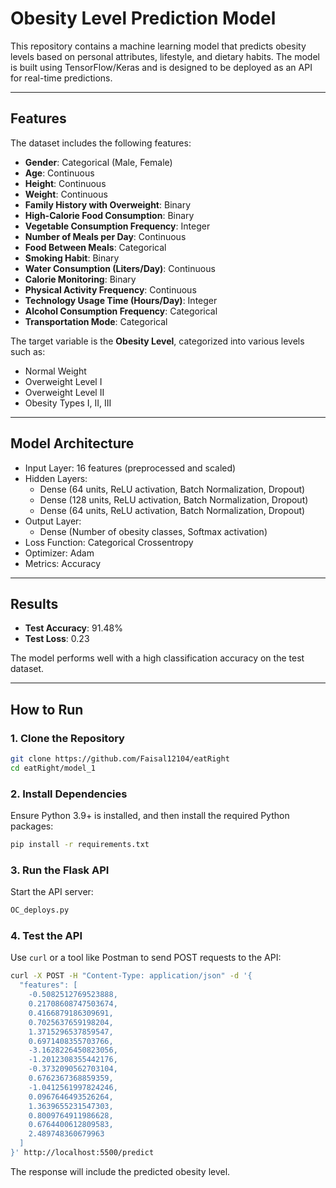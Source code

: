 # Obesity Level Prediction Model

This repository contains a machine learning model that predicts obesity levels based on personal attributes, lifestyle, and dietary habits. The model is built using TensorFlow/Keras and is designed to be deployed as an API for real-time predictions.

---

## **Features**

The dataset includes the following features:
- **Gender**: Categorical (Male, Female)
- **Age**: Continuous
- **Height**: Continuous
- **Weight**: Continuous
- **Family History with Overweight**: Binary
- **High-Calorie Food Consumption**: Binary
- **Vegetable Consumption Frequency**: Integer
- **Number of Meals per Day**: Continuous
- **Food Between Meals**: Categorical
- **Smoking Habit**: Binary
- **Water Consumption (Liters/Day)**: Continuous
- **Calorie Monitoring**: Binary
- **Physical Activity Frequency**: Continuous
- **Technology Usage Time (Hours/Day)**: Integer
- **Alcohol Consumption Frequency**: Categorical
- **Transportation Mode**: Categorical

The target variable is the **Obesity Level**, categorized into various levels such as:
- Normal Weight
- Overweight Level I
- Overweight Level II
- Obesity Types I, II, III

---

## **Model Architecture**

- Input Layer: 16 features (preprocessed and scaled)
- Hidden Layers:
  - Dense (64 units, ReLU activation, Batch Normalization, Dropout)
  - Dense (128 units, ReLU activation, Batch Normalization, Dropout)
  - Dense (64 units, ReLU activation, Batch Normalization, Dropout)
- Output Layer:
  - Dense (Number of obesity classes, Softmax activation)
- Loss Function: Categorical Crossentropy
- Optimizer: Adam
- Metrics: Accuracy

---

## **Results**

- **Test Accuracy**: 91.48%
- **Test Loss**: 0.23

The model performs well with a high classification accuracy on the test dataset.

---

## **How to Run**

### 1. **Clone the Repository**
```bash
git clone https://github.com/Faisal12104/eatRight
cd eatRight/model_1
```

### 2. **Install Dependencies**
Ensure Python 3.9+ is installed, and then install the required Python packages:
```bash
pip install -r requirements.txt
```

### 3. **Run the Flask API**
Start the API server:
```bash
OC_deploys.py
```

### 4. **Test the API**
Use `curl` or a tool like Postman to send POST requests to the API:
```bash
curl -X POST -H "Content-Type: application/json" -d '{
  "features": [
    -0.5082512769523888,
    0.21708608747503674,
    0.4166879186309691,
    0.7025637659198204,
    1.3715296537859547,
    0.6971408355703766,
    -3.1628226450823056,
    -1.2012308355442176,
    -0.3732090562703104,
    0.6762367368859359,
    -1.0412561997824246,
    0.0967646493526264,
    1.3639655231547303,
    0.8009764911986628,
    0.6764400612809583,
    2.489748360679963
  ]
}' http://localhost:5500/predict
```

The response will include the predicted obesity level.
